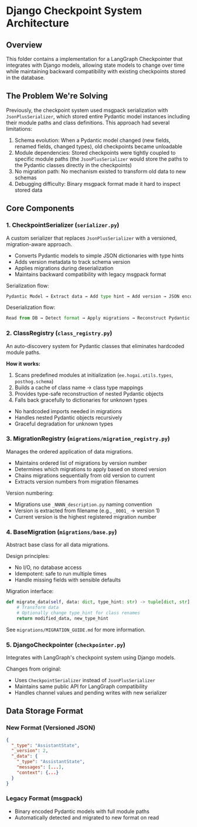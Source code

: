 # Django Checkpoint System Architecture

## Overview

This folder contains a implementation for a LangGraph Checkpointer that integrates with Django models, allowing state models to change over time while maintaining backward compatibility with existing checkpoints stored in the database.

## The Problem We're Solving

Previously, the checkpoint system used msgpack serialization with `JsonPlusSerializer`, which stored entire Pydantic model instances including their module paths and class definitions. This approach had several limitations:

1. Schema evolution: When a Pydantic model changed (new fields, renamed fields, changed types), old checkpoints became unloadable
2. Module dependencies: Stored checkpoints were tightly coupled to specific module paths (the `JsonPlusSerializer` would store the paths to the Pydantic classes directly in the checkpoints)
3. No migration path: No mechanism existed to transform old data to new schemas
4. Debugging difficulty: Binary msgpack format made it hard to inspect stored data

## Core Components

### 1. CheckpointSerializer (`serializer.py`)

A custom serializer that replaces `JsonPlusSerializer` with a versioned, migration-aware approach.

- Converts Pydantic models to simple JSON dictionaries with type hints
- Adds version metadata to track schema version
- Applies migrations during deserialization
- Maintains backward compatibility with legacy msgpack format

Serialization flow:
```python
Pydantic Model → Extract data → Add type hint → Add version → JSON encode → Store
```

Deserialization flow:
```python
Read from DB → Detect format → Apply migrations → Reconstruct Pydantic model → Return
```

### 2. ClassRegistry (`class_registry.py`)

An auto-discovery system for Pydantic classes that eliminates hardcoded module paths.

**How it works:**
1. Scans predefined modules at initialization (`ee.hogai.utils.types`, `posthog.schema`)
2. Builds a cache of class name → class type mappings
3. Provides type-safe reconstruction of nested Pydantic objects
4. Falls back gracefully to dictionaries for unknown types

- No hardcoded imports needed in migrations
- Handles nested Pydantic objects recursively
- Graceful degradation for unknown types

### 3. MigrationRegistry (`migrations/migration_registry.py`)

Manages the ordered application of data migrations.

- Maintains ordered list of migrations by version number
- Determines which migrations to apply based on stored version
- Chains migrations sequentially from old version to current
- Extracts version numbers from migration filenames

Version numbering:
- Migrations use `_NNNN_description.py` naming convention
- Version is extracted from filename (e.g., `_0001_` → version 1)
- Current version is the highest registered migration number

### 4. BaseMigration (`migrations/base.py`)

Abstract base class for all data migrations.

Design principles:
- No I/O, no database access
- Idempotent: safe to run multiple times
- Handle missing fields with sensible defaults

Migration interface:
```python
def migrate_data(self, data: dict, type_hint: str) -> tuple[dict, str]:
    # Transform data
    # Optionally change type_hint for class renames
    return modified_data, new_type_hint
```

See `migrations/MIGRATION_GUIDE.md` for more information.

### 5. DjangoCheckpointer (`checkpointer.py`)

Integrates with LangGraph's checkpoint system using Django models.

Changes from original:
- Uses `CheckpointSerializer` instead of `JsonPlusSerializer`
- Maintains same public API for LangGraph compatibility
- Handles channel values and pending writes with new serializer

## Data Storage Format

### New Format (Versioned JSON)
```json
{
  "_type": "AssistantState",
  "_version": 2,
  "_data": {
    "_type": "AssistantState",
    "messages": [...],
    "context": {...}
  }
}
```

### Legacy Format (msgpack)
- Binary encoded Pydantic models with full module paths
- Automatically detected and migrated to new format on read
